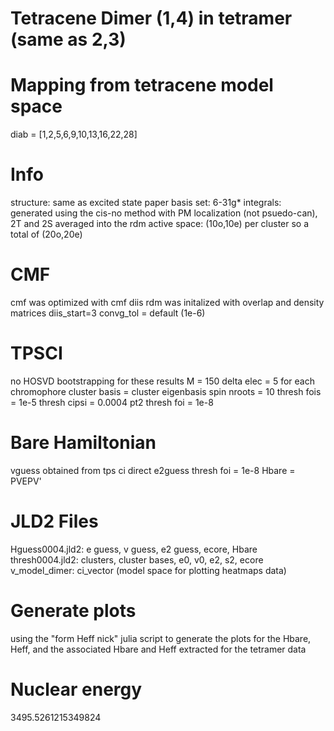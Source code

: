 # Tetracene Dimer (1,4) in tetramer (same as 2,3)

# Mapping from tetracene model space
diab = [1,2,5,6,9,10,13,16,22,28]

# Info
structure: same as excited state paper
basis set: 6-31g*
integrals: generated using the cis-no method with PM localization (not psuedo-can), 2T and 2S averaged into the rdm
active space: (10o,10e) per cluster so a total of (20o,20e) 

# CMF
cmf was optimized with cmf diis
rdm was initalized with overlap and density matrices
diis_start=3
convg_tol = default (1e-6)

# TPSCI
no HOSVD bootstrapping for these results
M = 150
delta elec = 5 for each chromophore
cluster basis = cluster eigenbasis spin
nroots = 10
thresh fois = 1e-5
thresh cipsi = 0.0004
pt2 thresh foi = 1e-8

# Bare Hamiltonian
vguess obtained from tps ci direct
e2guess thresh foi = 1e-8
Hbare = PVEPV'

# JLD2 Files
Hguess0004.jld2: e guess, v guess, e2 guess, ecore, Hbare
thresh0004.jld2: clusters, cluster bases, e0, v0, e2, s2, ecore
v_model_dimer: ci_vector (model space for plotting heatmaps data)

# Generate plots
using the "form Heff nick" julia script to generate the plots for the Hbare, Heff, and the associated Hbare and Heff extracted
for the tetramer data

# Nuclear energy
3495.5261215349824



